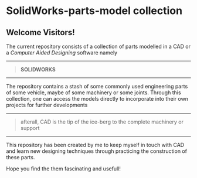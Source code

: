 # SolidWorks-parts-model collection

## **Welcome Visitors!**

The current repository consists of a collection of parts modelled in a CAD or a *Computer Aided Designing* software namely

---
> **SOLIDWORKS**
---

The repository contains a stash of some commonly used engineering parts of some vehicle, maybe of some machinery or some joints. Through this collection, one can access the models directly to incorporate into their own projects for further developments

---
> afterall, CAD is the tip of the ice-berg to the complete machinery or support
---

This repository has been created by me to keep myself in touch with CAD and learn new designing techniques through practicing the construction of these parts. 

Hope you find the them fascinating and usefull!